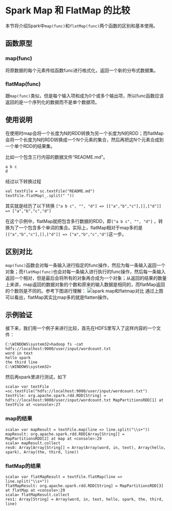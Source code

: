 # Spark Map 和 FlatMap 的比较

本节将介绍Spark中`map(func)`和`flatMap(func)`两个函数的区别和基本使用。

## 函数原型

### map(func)

将原数据的每个元素传给函数func进行格式化，返回一个新的分布式数据集。

### flatMap(func)

跟`map(func)`类似，但是每个输入项和成为0个或多个输出项，所以func函数应该返回的是一个序列化的数据而不是单个数据项。

## 使用说明

在使用时map会将一个长度为N的RDD转换为另一个长度为N的RDD；而flatMap会将一个长度为N的RDD转换成一个N个元素的集合，然后再把这N个元素合成到一个单个RDD的结果集。

比如一个包含三行内容的数据文件“README.md”。

```
a b c
d
```

经过以下转换过程

```
val textFile = sc.textFile("README.md")
textFile.flatMap(_.split(" "))
```

其实就是经历了以下转换
`["a b c", "", "d"] => [["a","b","c"],[],["d"]] => ["a","b","c","d"]`

在这个示例中，flatMap就把包含多行数据的RDD，即`["a b c", "", "d"]` ，转换为了一个包含多个单词的集合。实际上，flatMap相对于map多的是`[["a","b","c"],[],["d"]] => ["a","b","c","d"]`这一步。

## 区别对比

`map(func)`函数会对每一条输入进行指定的func操作，然后为每一条输入返回一个对象；而`flatMap(func)`也会对每一条输入进行执行的func操作，然后每一条输入返回一个相对，但是最后会将所有的对象再合成为一个对象；从返回的结果的数量上来讲，map返回的数据对象的个数和原来的输入数据是相同的，而flatMap返回的个数则是不同的。参考下图进行理解：
![spark map和flatmap对比](https://kingcall.oss-cn-hangzhou.aliyuncs.com/blog/img/file_1571152035000_20191015230721589513.png)
通过上图可以看出，flatMap其实比map多的就是flatten操作。

## 示例验证

接下来，我们用一个例子来进行比较，首先在HDFS里写入了这样内容的一个文件：

```
C:\WINDOWS\system32>hadoop fs -cat hdfs://localhost:9000/user/input/wordcount.txt
word in text
hello spark
the third line
C:\WINDOWS\system32>
```

然后再spark里进行测试，如下

```
scala> var textFile =sc.textFile("hdfs://localhost:9000/user/input/wordcount.txt")
textFile: org.apache.spark.rdd.RDD[String] = hdfs://localhost:9000/user/input/wordcount.txt MapPartitionsRDD[1] at textFile at <console>:27
```

### map的结果

```
scala> var mapResult = textFile.map(line => line.split("\\s+"))
mapResult: org.apache.spark.rdd.RDD[Array[String]] = MapPartitionsRDD[2] at map at <console>:29
scala> mapResult.collect
res0: Array[Array[String]] = Array(Array(word, in, text), Array(hello, spark), Array(the, third, line))
```

### flatMap的结果

```
scala> var flatMapResult = textFile.flatMap(line => line.split("\\s+"))
flatMapResult: org.apache.spark.rdd.RDD[String] = MapPartitionsRDD[3] at flatMap at <console>:29
scala> flatMapResult.collect
res1: Array[String] = Array(word, in, text, hello, spark, the, third, line)
```